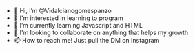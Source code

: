 - 👋 Hi, I’m @Vidalcianogomespanzo
- 👀 I'm interested in learning to program
- 🌱 I’m currently learning Javascript and HTML
- 💞️ I'm looking to collaborate on anything that helps my growth
- 📫 How to reach me! Just pull the DM on Instagram
<!---
Vidalciano/Vidalciano is a ✨ special ✨ repository because its `README.md` (this file) appears on your GitHub profile.
You can click the Preview link to take a look at your changes.
--->
